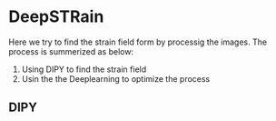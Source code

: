 # DeepSTRain
Here we try to find the strain field form by processig the images. The process is summerized as below:
1. Using DIPY to find the strain field
2. Usin the the Deeplearning to optimize the process
## DIPY
